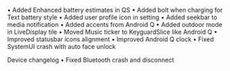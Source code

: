 • Added Enhanced battery estimates in QS
• Added bolt when charging for Text battery style
• Added user profile icon in setting
• Added seekbar to media notification
• Added accents from Android Q
• Added outdoor mode in LiveDisplay tile
• Moved Music ticker to KeyguardSlice like Android Q
• Improved statusbar icons alignment
• Improved Android Q clock
• Fixed SystemUI crash with auto face unlock

Device changelog
• Fixed Bluetooth crash and disconnect
